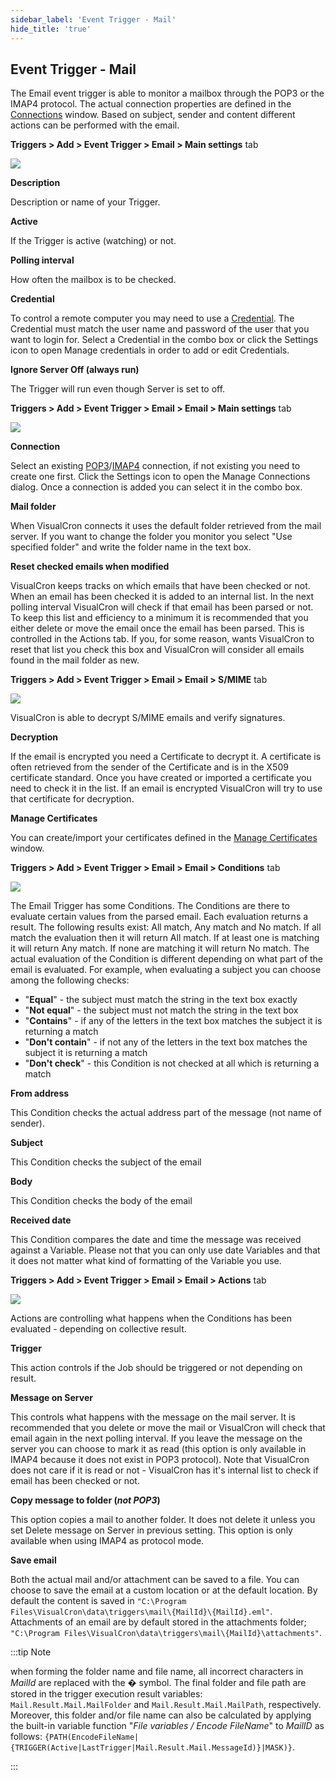 ```yaml
---
sidebar_label: 'Event Trigger - Mail'
hide_title: 'true'
---
```


## Event Trigger - Mail

The Email event trigger is able to monitor a mailbox through the POP3 or the IMAP4 protocol. The actual connection properties are defined in the [Connections](connections) window. Based on subject, sender and content different actions can be performed with the email.
 
**Triggers > Add > Event Trigger > Email > Main settings** tab

![](../../../static/img/triggereventemailmain.png)

**Description**

Description or name of your Trigger.
 
**Active**

If the Trigger is active (watching) or not.
 
**Polling interval**

How often the mailbox is to be checked.
 
**Credential**

To control a remote computer you may need to use a [Credential](credential). The Credential must match the user name and password of the user that you want to login for. Select a Credential in the combo box or click the Settings icon to open Manage credentials in order to add or edit Credentials.
 
**Ignore Server Off (always run)**

The Trigger will run even though Server is set to off.
 
**Triggers > Add > Event Trigger > Email > Email > Main settings** tab

![](../../../static/img/triggereventemailemailmainsettings.png)

**Connection**

Select an existing [POP3](pop3)/[IMAP4](imap4) connection, if not existing you need to create one first. Click the Settings icon to open the Manage Connections dialog. Once a connection is added you can select it in the combo box.
 
**Mail folder**

When VisualCron connects it uses the default folder retrieved from the mail server. If you want to change the folder you monitor you select "Use specified folder" and write the folder name in the text box.
 
**Reset checked emails when modified**

VisualCron keeps tracks on which emails that have been checked or not. When an email has been checked it is added to an internal list. In the next polling interval VisualCron will check if that email has been parsed or not. To keep this list and efficiency to a minimum it is recommended that you either delete or move the email once the email has been parsed. This is controlled in the Actions tab. If you, for some reason, wants VisualCron to reset that list you check this box and VisualCron will consider all emails found in the mail folder as new.
 
**Triggers > Add > Event Trigger > Email > Email > S/MIME** tab

![](../../../static/img/triggereventemailsmime.png)

VisualCron is able to decrypt S/MIME emails and verify signatures.
 
**Decryption**

If the email is encrypted you need a Certificate to decrypt it. A certificate is often retrieved from the sender of the Certificate and is in the X509 certificate standard. Once you have created or imported a certificate you need to check it in the list. If an email is encrypted VisualCron will try to use that certificate for decryption.
 
**Manage Certificates**

You can create/import your certificates defined in the [Manage Certificates](managecertificates) window.
 
**Triggers > Add > Event Trigger > Email > Email > Conditions** tab

![](../../../static/img/triggereventemailconditions.png)

The Email Trigger has some Conditions. The Conditions are there to evaluate certain values from the parsed email. Each evaluation returns a result. The following results exist: All match, Any match and No match. If all match the evaluation then it will return All match. If at least one is matching it will return Any match. If none are matching it will return No match. The actual evaluation of the Condition is different depending on what part of the email is evaluated. For example, when evaluating a subject you can choose among the following checks:
 
* "**Equal**" - the subject must match the string in the text box exactly
* "**Not equal**" - the subject must not match the string in the text box
* "**Contains**" - if any of the letters in the text box matches the subject it is returning a match
* "**Don't contain**" - if not any of the letters in the text box matches the subject it is returning a match
* "**Don't check**" - this Condition is not checked at all which is returning a match
 
**From address**

This Condition checks the actual address part of the message (not name of sender).
 
**Subject**

This Condition checks the subject of the email
 
**Body**

This Condition checks the body of the email
 
**Received date**

This Condition compares the date and time the message was received against a Variable. Please not that you can only use date Variables and that it does not matter what kind of formatting of the Variable you use.

**Triggers > Add > Event Trigger > Email > Email > Actions** tab

![](../../../static/img/triggereventemailactions.png)

Actions are controlling what happens when the Conditions has been evaluated - depending on collective result.
 
**Trigger**

This action controls if the Job should be triggered or not depending on result.
 
**Message on Server**

This controls what happens with the message on the mail server. It is recommended that you delete or move the mail or VisualCron will check that email again in the next polling interval. If you leave the message on the server you can choose to mark it as read (this option is only available in IMAP4 because it does not exist in POP3 protocol). Note that VisualCron does not care if it is read or not - VisualCron has it's internal list to check if email has been checked or not.
 
**Copy message to folder (_not POP3_)**

This option copies a mail to another folder. It does not delete it unless you set Delete message on Server in previous setting. This option is only available when using IMAP4 as protocol mode.
 
**Save email**

Both the actual mail and/or attachment can be saved to a file. You can choose to save the email at a custom location or at the default location. By default the content is saved in ```"C:\Program Files\VisualCron\data\triggers\mail\{MailId}\{MailId}.eml"```. Attachments of an email are by default stored in the attachments folder; ```"C:\Program Files\VisualCron\data\triggers\mail\{MailId}\attachments"```.
 
:::tip Note 

when forming the folder name and file name, all incorrect characters in _MailId_ are replaced with the � symbol.
The final folder and file path are stored in the trigger execution result variables: ```Mail.Result.Mail.MailFolder``` and ```Mail.Result.Mail.MailPath```, respectively.
Moreover, this folder and/or file name can also be calculated by applying the built-in variable function "_File variables / Encode FileName_" to _MailID_ as follows: ```{PATH(EncodeFileName|{TRIGGER(Active|LastTrigger|Mail.Result.Mail.MessageId)}|MASK)}```.

:::
